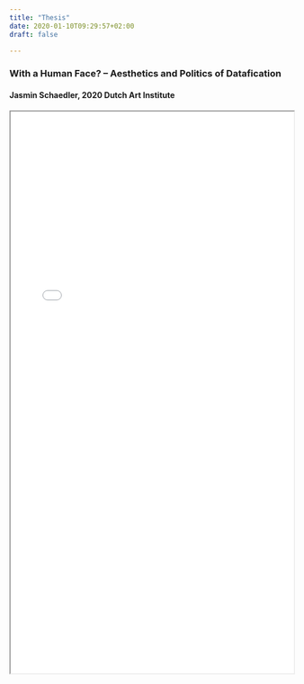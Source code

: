 ```yaml
---
title: "Thesis"
date: 2020-01-10T09:29:57+02:00
draft: false

---
```


<html>
  <head>
    <title>With a Human Face? – Aesthetics and Politics of Datafication, MA Thesis Jasmin Schaedler, 2020 Dutch Art Institute</title>
  </head>
  <body>
    <h3>With a Human Face? – Aesthetics and Politics of Datafication</h3>
    <h4>Jasmin Schaedler, 2020 Dutch Art Institute</h4>
    <iframe src="/upcoming/With_a_Human_Face–Aesthetics_and_Politics_of_Datafication_Thesis_Jasmin_Schaedler_2020_DAI.pdf" width="100%" height="1000px">
    </iframe>
  </body>
</html>

